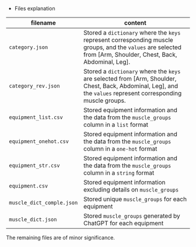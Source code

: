 - Files explanation

| filename                  | content                                                                                                                                                        |
| ------------------------- | -------------------------------------------------------------------------------------------------------------------------------------------------------------- |
| `category.json`           | Stored a `dictionary` where the `keys` represent corresponding muscle groups, and the `values` are selected from [Arm, Shoulder, Chest, Back, Abdominal, Leg]. |
| `category_rev.json`       | Stored a `dictionary` where the `keys` are selected from [Arm, Shoulder, Chest, Back, Abdominal, Leg], and the `values` represent corresponding muscle groups. |
| `equipment_list.csv`      | Stored equipment information and the data from the `muscle_groups` column in a `list` format                                                                   |
| `equipment_onehot.csv`    | Stored equipment information and the data from the `muscle_groups` column in a `one-hot` format                                                                |
| `equipment_str.csv`       | Stored equipment information and the data from the `muscle_groups` column in a `string` format                                                                 |
| `equipment.csv`           | Stored equipment information excluding details on `muscle_groups`                                                                                              |
| `muscle_dict_comple.json` | Stored unique `muscle_groups` for each equipment                                                                                                               |
| `muscle_dict.json`        | Stored `muscle_groups` generated by ChatGPT for each equipment                                                                                                 |

The remaining files are of minor significance.